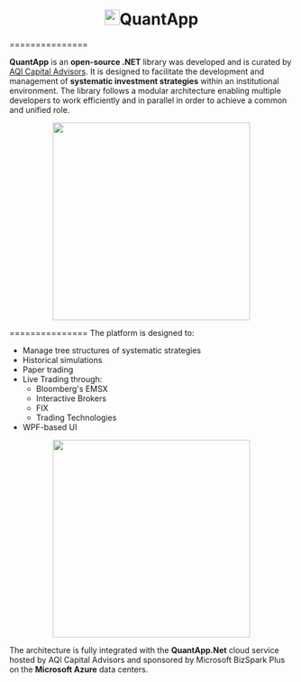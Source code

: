 <h1 align="center"><img src="http://www.aqicapital.com/Images/QuantAppICO.png" width=27 />QuantApp</h1>
===============

<b>QuantApp</b> is an <b>open-source .NET</b> library was developed and is curated by <a href="http://www.aqicapital.com">AQI Capital Advisors</a>. It is designed to facilitate the development and management of <b>systematic investment strategies</b> within an institutional environment. The library follows a modular architecture enabling multiple developers to work efficiently and in parallel in order to achieve a common and unified role.

<p align="center"><img src="http://www.aqicapital.com/Images/AQIWordCloud.png" width=350/></p>

===============
The platform is designed to:
<ul>
  <li>Manage tree structures of systematic strategies</li>
  <li>Historical simulations</li>
  <li>Paper trading</li>
  <li>Live Trading through:
    <ul>
      <li>Bloomberg's EMSX</li>
      <li>Interactive Brokers</li>
      <li>FIX</li>
      <li>Trading Technologies</li>
    </ul>
  </li>
  <li>WPF-based UI</li>
</ul>

<p align="center"><img src="http://www.aqicapital.com/Images/QuantApp_Laptop.png" width=350/></p>

The architecture is fully integrated with the <b>QuantApp.Net</b> cloud service hosted by AQI Capital Advisors and sponsored by Microsoft BizSpark Plus on the <b>Microsoft Azure</b> data centers. 
